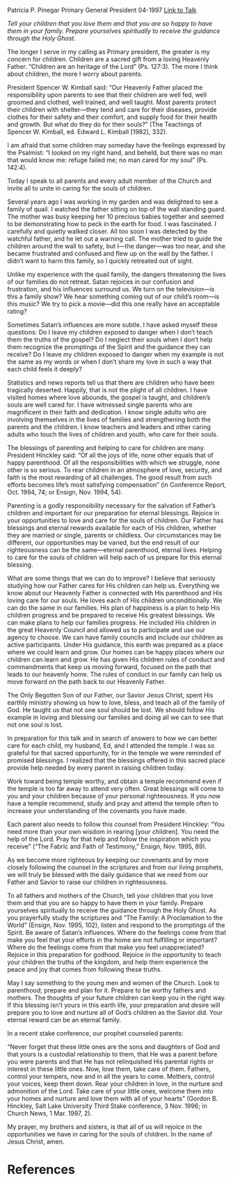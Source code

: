 Patricia P. Pinegar
Primary General President
04-1997
[Link to Talk](https://www.churchofjesuschrist.org/study/general-conference/1997/04/caring-for-the-souls-of-children?lang=eng)

_Tell your children that you love them and that you are so happy to have them in your family. Prepare yourselves spiritually to receive the guidance through the Holy Ghost._

The longer I serve in my calling as Primary president, the greater is my concern for children. Children are a sacred gift from a loving Heavenly Father. “Children are an heritage of the Lord” (Ps. 127:3). The more I think about children, the more I worry about parents.

President Spencer W. Kimball said: “Our Heavenly Father placed the responsibility upon parents to see that their children are well fed, well groomed and clothed, well trained, and well taught. Most parents protect their children with shelter—they tend and care for their diseases, provide clothes for their safety and their comfort, and supply food for their health and growth. But what do they do for their souls?” (The Teachings of Spencer W. Kimball, ed. Edward L. Kimball [1982], 332).

I am afraid that some children may someday have the feelings expressed by the Psalmist: “I looked on my right hand, and beheld, but there was no man that would know me: refuge failed me; no man cared for my soul” (Ps. 142:4).

Today I speak to all parents and every adult member of the Church and invite all to unite in caring for the souls of children.

Several years ago I was working in my garden and was delighted to see a family of quail. I watched the father sitting on top of the wall standing guard. The mother was busy keeping her 10 precious babies together and seemed to be demonstrating how to peck in the earth for food. I was fascinated. I carefully and quietly walked closer. All too soon I was detected by the watchful father, and he let out a warning call. The mother tried to guide the children around the wall to safety, but I—the danger—was too near, and she became frustrated and confused and flew up on the wall by the father. I didn’t want to harm this family, so I quickly retreated out of sight.

Unlike my experience with the quail family, the dangers threatening the lives of our families do not retreat. Satan rejoices in our confusion and frustration, and his influences surround us. We turn on the television—is this a family show? We hear something coming out of our child’s room—is this music? We try to pick a movie—did this one really have an acceptable rating?

Sometimes Satan’s influences are more subtle. I have asked myself these questions: Do I leave my children exposed to danger when I don’t teach them the truths of the gospel? Do I neglect their souls when I don’t help them recognize the promptings of the Spirit and the guidance they can receive? Do I leave my children exposed to danger when my example is not the same as my words or when I don’t share my love in such a way that each child feels it deeply?

Statistics and news reports tell us that there are children who have been tragically deserted. Happily, that is not the plight of all children. I have visited homes where love abounds, the gospel is taught, and children’s souls are well cared for. I have witnessed single parents who are magnificent in their faith and dedication. I know single adults who are involving themselves in the lives of families and strengthening both the parents and the children. I know teachers and leaders and other caring adults who touch the lives of children and youth, who care for their souls.

The blessings of parenting and helping to care for children are many. President Hinckley said: “Of all the joys of life, none other equals that of happy parenthood. Of all the responsibilities with which we struggle, none other is so serious. To rear children in an atmosphere of love, security, and faith is the most rewarding of all challenges. The good result from such efforts becomes life’s most satisfying compensation” (in Conference Report, Oct. 1994, 74; or Ensign, Nov. 1994, 54).

Parenting is a godly responsibility necessary for the salvation of Father’s children and important for our preparation for eternal blessings. Rejoice in your opportunities to love and care for the souls of children. Our Father has blessings and eternal rewards available for each of His children, whether they are married or single, parents or childless. Our circumstances may be different, our opportunities may be varied, but the end result of our righteousness can be the same—eternal parenthood, eternal lives. Helping to care for the souls of children will help each of us prepare for this eternal blessing.

What are some things that we can do to improve? I believe that seriously studying how our Father cares for His children can help us. Everything we know about our Heavenly Father is connected with His parenthood and His loving care for our souls. He loves each of His children unconditionally. We can do the same in our families. His plan of happiness is a plan to help His children progress and be prepared to receive His greatest blessings. We can make plans to help our families progress. He included His children in the great Heavenly Council and allowed us to participate and use our agency to choose. We can have family councils and include our children as active participants. Under His guidance, this earth was prepared as a place where we could learn and grow. Our homes can be happy places where our children can learn and grow. He has given His children rules of conduct and commandments that keep us moving forward, focused on the path that leads to our heavenly home. The rules of conduct in our family can help us move forward on the path back to our Heavenly Father.

The Only Begotten Son of our Father, our Savior Jesus Christ, spent His earthly ministry showing us how to love, bless, and teach all of the family of God. He taught us that not one soul should be lost. We should follow His example in loving and blessing our families and doing all we can to see that not one soul is lost.

In preparation for this talk and in search of answers to how we can better care for each child, my husband, Ed, and I attended the temple. I was so grateful for that sacred opportunity, for in the temple we were reminded of promised blessings. I realized that the blessings offered in this sacred place provide help needed by every parent in raising children today.

Work toward being temple worthy, and obtain a temple recommend even if the temple is too far away to attend very often. Great blessings will come to you and your children because of your personal righteousness. If you now have a temple recommend, study and pray and attend the temple often to increase your understanding of the covenants you have made.

Each parent also needs to follow this counsel from President Hinckley: “You need more than your own wisdom in rearing [your children]. You need the help of the Lord. Pray for that help and follow the inspiration which you receive” (“The Fabric and Faith of Testimony,” Ensign, Nov. 1995, 89).

As we become more righteous by keeping our covenants and by more closely following the counsel in the scriptures and from our living prophets, we will truly be blessed with the daily guidance that we need from our Father and Savior to raise our children in righteousness.

To all fathers and mothers of the Church, tell your children that you love them and that you are so happy to have them in your family. Prepare yourselves spiritually to receive the guidance through the Holy Ghost. As you prayerfully study the scriptures and “The Family: A Proclamation to the World” (Ensign, Nov. 1995, 102), listen and respond to the promptings of the Spirit. Be aware of Satan’s influences. Where do the feelings come from that make you feel that your efforts in the home are not fulfilling or important? Where do the feelings come from that make you feel unappreciated? Rejoice in this preparation for godhood. Rejoice in the opportunity to teach your children the truths of the kingdom, and help them experience the peace and joy that comes from following these truths.

May I say something to the young men and women of the Church. Look to parenthood; prepare and plan for it. Prepare to be worthy fathers and mothers. The thoughts of your future children can keep you in the right way. If this blessing isn’t yours in this earth life, your preparation and desire will prepare you to love and nurture all of God’s children as the Savior did. Your eternal reward can be an eternal family.

In a recent stake conference, our prophet counseled parents:

“Never forget that these little ones are the sons and daughters of God and that yours is a custodial relationship to them, that He was a parent before you were parents and that He has not relinquished His parental rights or interest in these little ones. Now, love them, take care of them. Fathers, control your tempers, now and in all the years to come. Mothers, control your voices, keep them down. Rear your children in love, in the nurture and admonition of the Lord. Take care of your little ones, welcome them into your homes and nurture and love them with all of your hearts” (Gordon B. Hinckley, Salt Lake University Third Stake conference, 3 Nov. 1996; in Church News, 1 Mar. 1997, 2).

My prayer, my brothers and sisters, is that all of us will rejoice in the opportunities we have in caring for the souls of children. In the name of Jesus Christ, amen.

# References
